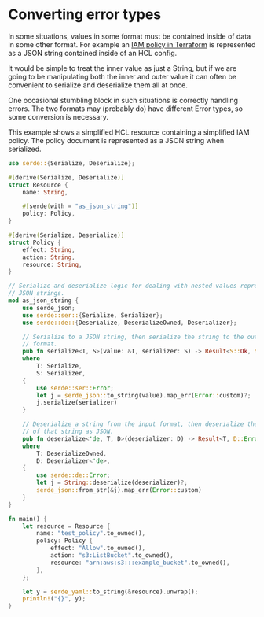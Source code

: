 # Converting error types

In some situations, values in some format must be contained inside of data in
some other format. For example an [IAM policy in Terraform] is represented as a
JSON string contained inside of an HCL config.

[IAM policy in Terraform]: https://www.terraform.io/docs/providers/aws/r/iam_policy.html

It would be simple to treat the inner value as just a String, but if we are
going to be manipulating both the inner and outer value it can often be
convenient to serialize and deserialize them all at once.

One occasional stumbling block in such situations is correctly handling errors.
The two formats may (probably do) have different Error types, so some conversion
is necessary.

This example shows a simplified HCL resource containing a simplified IAM policy.
The policy document is represented as a JSON string when serialized.

```rust
use serde::{Serialize, Deserialize};

#[derive(Serialize, Deserialize)]
struct Resource {
    name: String,

    #[serde(with = "as_json_string")]
    policy: Policy,
}

#[derive(Serialize, Deserialize)]
struct Policy {
    effect: String,
    action: String,
    resource: String,
}

// Serialize and deserialize logic for dealing with nested values represented as
// JSON strings.
mod as_json_string {
    use serde_json;
    use serde::ser::{Serialize, Serializer};
    use serde::de::{Deserialize, DeserializeOwned, Deserializer};

    // Serialize to a JSON string, then serialize the string to the output
    // format.
    pub fn serialize<T, S>(value: &T, serializer: S) -> Result<S::Ok, S::Error>
    where
        T: Serialize,
        S: Serializer,
    {
        use serde::ser::Error;
        let j = serde_json::to_string(value).map_err(Error::custom)?;
        j.serialize(serializer)
    }

    // Deserialize a string from the input format, then deserialize the content
    // of that string as JSON.
    pub fn deserialize<'de, T, D>(deserializer: D) -> Result<T, D::Error>
    where
        T: DeserializeOwned,
        D: Deserializer<'de>,
    {
        use serde::de::Error;
        let j = String::deserialize(deserializer)?;
        serde_json::from_str(&j).map_err(Error::custom)
    }
}

fn main() {
    let resource = Resource {
        name: "test_policy".to_owned(),
        policy: Policy {
            effect: "Allow".to_owned(),
            action: "s3:ListBucket".to_owned(),
            resource: "arn:aws:s3:::example_bucket".to_owned(),
        },
    };

    let y = serde_yaml::to_string(&resource).unwrap();
    println!("{}", y);
}
```
